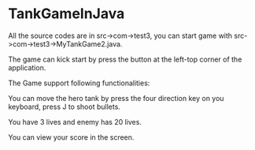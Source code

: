 # TankGameInJava
All the source codes are in src->com->test3, you can start game with src->com->test3->MyTankGame2.java.

The game can kick start by press the button at the left-top corner of the application.

The Game support following functionalities: 

You can move the hero tank by press the four direction key on you keyboard, press J to shoot bullets.

You have 3 lives and enemy has 20 lives.

You can view your score in the screen.
